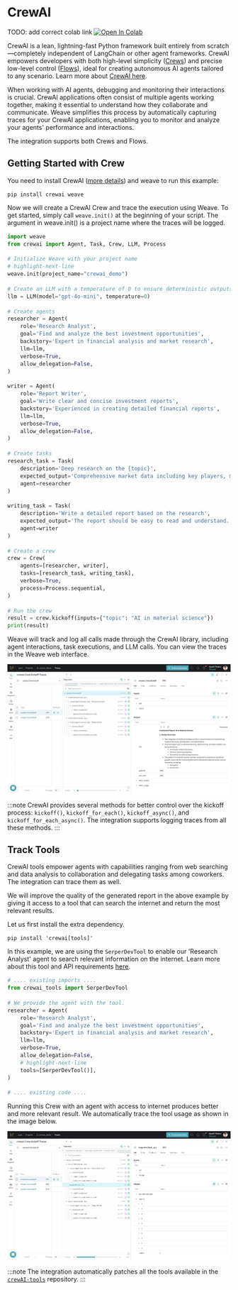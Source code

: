 # CrewAI

TODO: add correct colab link
<a target="_blank" href="https://colab.research.google.com/github/wandb/examples/blob/master/weave/docs/quickstart_crewai.ipynb">
  <img src="https://colab.research.google.com/assets/colab-badge.svg" alt="Open In Colab"/>
</a>

CrewAI is a lean, lightning-fast Python framework built entirely from scratch—completely independent of LangChain or other agent frameworks. CrewAI empowers developers with both high-level simplicity ([Crews](https://docs.crewai.com/guides/crews/first-crew)) and precise low-level control ([Flows](https://docs.crewai.com/guides/flows/first-flow)), ideal for creating autonomous AI agents tailored to any scenario. Learn more about [CrewAI here](https://docs.crewai.com/introduction).


When working with AI agents, debugging and monitoring their interactions is crucial. CrewAI applications often consist of multiple agents working together, making it essential to understand how they collaborate and communicate. Weave simplifies this process by automatically capturing traces for your CrewAI applications, enabling you to monitor and analyze your agents' performance and interactions.

The integration supports both Crews and Flows.

## Getting Started with Crew

You need to install CrewAI ([more details](https://docs.crewai.com/installation)) and weave to run this example:

```
pip install crewai weave
```

Now we will create a CrewAI Crew and trace the execution using Weave. To get started, simply call `weave.init()` at the beginning of your script. The argument in weave.init() is a project name where the traces will be logged.

```python
import weave
from crewai import Agent, Task, Crew, LLM, Process

# Initialize Weave with your project name
# highlight-next-line
weave.init(project_name="crewai_demo")

# Create an LLM with a temperature of 0 to ensure deterministic outputs
llm = LLM(model="gpt-4o-mini", temperature=0)

# Create agents
researcher = Agent(
    role='Research Analyst',
    goal='Find and analyze the best investment opportunities',
    backstory='Expert in financial analysis and market research',
    llm=llm,
    verbose=True,
    allow_delegation=False,
)

writer = Agent(
    role='Report Writer',
    goal='Write clear and concise investment reports',
    backstory='Experienced in creating detailed financial reports',
    llm=llm,
    verbose=True,
    allow_delegation=False,
)

# Create tasks
research_task = Task(
    description='Deep research on the {topic}',
    expected_output='Comprehensive market data including key players, market size, and growth trends.',
    agent=researcher
)

writing_task = Task(
    description='Write a detailed report based on the research',
    expected_output='The report should be easy to read and understand. Use bullet points where applicable.',
    agent=writer
)

# Create a crew
crew = Crew(
    agents=[researcher, writer],
    tasks=[research_task, writing_task],
    verbose=True,
    process=Process.sequential,
)

# Run the crew
result = crew.kickoff(inputs={"topic": "AI in material science"})
print(result)
```

Weave will track and log all calls made through the CrewAI library, including agent interactions, task executions, and LLM calls. You can view the traces in the Weave web interface.

[![crew_trace.png](imgs/crewai/crew.png)](https://wandb.ai/ayut/crewai_demo/weave/traces?filter=%7B%22opVersionRefs%22%3A%5B%22weave%3A%2F%2F%2Fayut%2Fcrewai_demo%2Fop%2Fcrewai.Crew.kickoff%3A*%22%5D%7D&peekPath=%2Fayut%2Fcrewai_demo%2Fcalls%2F0195c7ac-bd52-7390-95a7-309370e9e058%3FhideTraceTree%3D0&cols=%7B%22wb_run_id%22%3Afalse%2C%22attributes.weave.client_version%22%3Afalse%2C%22attributes.weave.os_name%22%3Afalse%2C%22attributes.weave.os_release%22%3Afalse%2C%22attributes.weave.os_version%22%3Afalse%2C%22attributes.weave.source%22%3Afalse%2C%22attributes.weave.sys_version%22%3Afalse%7D)

:::note
CrewAI provides several methods for better control over the kickoff process: `kickoff()`, `kickoff_for_each()`, `kickoff_async()`, and `kickoff_for_each_async()`. The integration supports logging traces from all these methods.
:::

## Track Tools

CrewAI tools empower agents with capabilities ranging from web searching and data analysis to collaboration and delegating tasks among coworkers. The integration can trace them as well. 

We will improve the quality of the generated report in the above example by giving it access to a tool that can search the internet and return the most relevant results.

Let us first install the extra dependency.

```
pip install 'crewai[tools]'
```

In this example, we are using the `SerperDevTool` to enable our 'Research Analyst' agent to search relevant information on the internet. Learn more about this tool and API requirements [here](https://docs.crewai.com/tools/serperdevtool).

```python
# .... existing imports ....
from crewai_tools import SerperDevTool

# We provide the agent with the tool.
researcher = Agent(
    role='Research Analyst',
    goal='Find and analyze the best investment opportunities',
    backstory='Expert in financial analysis and market research',
    llm=llm,
    verbose=True,
    allow_delegation=False,
    # highlight-next-line
    tools=[SerperDevTool()],
)

# .... existing code ....
```

Running this Crew with an agent with access to internet produces better and more relevant result. We automatically trace the tool usage as shown in the image below.

[![crew_with_tool_trace.png](imgs/crewai/crew_with_tool.png)](https://wandb.ai/ayut/crewai_demo/weave/traces?filter=%7B%22opVersionRefs%22%3A%5B%22weave%3A%2F%2F%2Fayut%2Fcrewai_demo%2Fop%2Fcrewai.Crew.kickoff%3A*%22%5D%7D&peekPath=%2Fayut%2Fcrewai_demo%2Fcalls%2F0195c7c7-0213-7f42-b130-caa93a79316c%3FdescendentCallId%3D0195c7c7-0a16-7f11-8cfd-9dedf1d03b3b&cols=%7B%22wb_run_id%22%3Afalse%2C%22attributes.weave.client_version%22%3Afalse%2C%22attributes.weave.os_name%22%3Afalse%2C%22attributes.weave.os_release%22%3Afalse%2C%22attributes.weave.os_version%22%3Afalse%2C%22attributes.weave.source%22%3Afalse%2C%22attributes.weave.sys_version%22%3Afalse%7D)

:::note
The integration automatically patches all the tools available in the [`crewAI-tools`](https://github.com/crewAIInc/crewAI-tools) repository. 
:::
